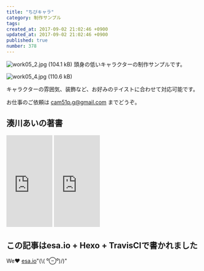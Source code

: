 ```yaml
---
title: "ちびキャラ"
category: 制作サンプル
tags: 
created_at: 2017-09-02 21:02:46 +0900
updated_at: 2017-09-02 21:02:46 +0900
published: true
number: 378
---
```


![work05_2.jpg (104.1 kB)](https://img.esa.io/uploads/production/attachments/3412/2017/09/02/7092/acb7d361-4bc0-4bb8-a486-28ce0de7b3df.jpg)
頭身の低いキャラクターの制作サンプルです。

<!-- more -->

![work05_4.jpg (110.6 kB)](https://img.esa.io/uploads/production/attachments/3412/2017/09/02/7092/f0d1851a-4095-49af-a62d-a026a4e5851b.jpg)

キャラクターの雰囲気、装飾など、お好みのテイストに合わせて対応可能です。

お仕事のご依頼は cam51p.g@gmail.com までどうぞ。

## 湊川あいの著書
<iframe style="width:120px;height:240px;" marginwidth="0" marginheight="0" scrolling="no" frameborder="0" src="https://rcm-fe.amazon-adsystem.com/e/cm?ref=qf_sp_asin_til&t=cam51p-22&m=amazon&o=9&p=8&l=as1&IS1=1&detail=1&asins=4863542178&linkId=0cc06e7d54d674b86a3301d4b46a4e7b&bc1=ffffff&lt1=_top&fc1=333333&lc1=0066c0&bg1=ffffff&f=ifr">
    </iframe>

<iframe style="width:120px;height:240px;" marginwidth="0" marginheight="0" scrolling="no" frameborder="0" src="https://rcm-fe.amazon-adsystem.com/e/cm?ref=tf_til&t=cam51p-22&m=amazon&o=9&p=8&l=as1&IS1=1&detail=1&asins=4863541945&linkId=7ccf8718bd5ba2655e306d1fc87fe62d&bc1=ffffff&lt1=_top&fc1=333333&lc1=0066c0&bg1=ffffff&f=ifr">
    </iframe>

## この記事はesa.io + Hexo + TravisCIで書かれました
We❤️  [esa.io](https://esa.io/)"(\\( ⁰⊖⁰)/)"

